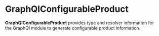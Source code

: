 # GraphQlConfigurableProduct

**GraphQlConfigurableProduct** provides type and resolver information for the GraphQl module
to generate configurable product information.

